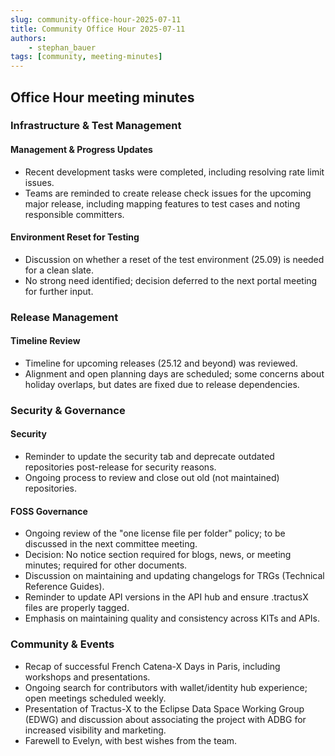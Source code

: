 ```yaml
---
slug: community-office-hour-2025-07-11
title: Community Office Hour 2025-07-11
authors:
    - stephan_bauer
tags: [community, meeting-minutes]
---
```


## Office Hour meeting minutes

### Infrastructure & Test Management
 
#### Management & Progress Updates

- Recent development tasks were completed, including resolving rate limit issues.
- Teams are reminded to create release check issues for the upcoming major release, including mapping features to test cases and noting responsible committers.
 
#### Environment Reset for Testing

- Discussion on whether a reset of the test environment (25.09) is needed for a clean slate.
- No strong need identified; decision deferred to the next portal meeting for further input.
 
### Release Management
 
#### Timeline Review
 
- Timeline for upcoming releases (25.12 and beyond) was reviewed.
- Alignment and open planning days are scheduled; some concerns about holiday overlaps, but dates are fixed due to release dependencies.
 
### Security & Governance
 
#### Security

- Reminder to update the security tab and deprecate outdated repositories post-release for security reasons.
- Ongoing process to review and close out old (not maintained) repositories.
 
#### FOSS Governance

- Ongoing review of the "one license file per folder" policy; to be discussed in the next committee meeting.
- Decision: No notice section required for blogs, news, or meeting minutes; required for other documents.
- Discussion on maintaining and updating changelogs for TRGs (Technical Reference Guides).
- Reminder to update API versions in the API hub and ensure .tractusX files are properly tagged.
- Emphasis on maintaining quality and consistency across KITs and APIs.
 
### Community & Events
 
- Recap of successful French Catena-X Days in Paris, including workshops and presentations.
- Ongoing search for contributors with wallet/identity hub experience; open meetings scheduled weekly.
- Presentation of Tractus-X to the Eclipse Data Space Working Group (EDWG) and discussion about associating the project with ADBG for increased visibility and marketing.
- Farewell to Evelyn, with best wishes from the team.

